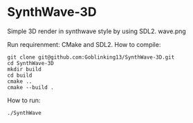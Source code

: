 # SynthWave-3D
Simple 3D render in synthwave style by using SDL2.
wave.png

Run requirenment: CMake and SDL2.
How to compile:
```
git clone git@github.com:Goblinking13/SynthWave-3D.git
cd SynthWave-3D
mkdir build
cd build
cmake ..
cmake --build .
```
How to run:
```
./SynthWave
```
